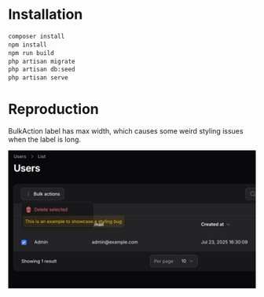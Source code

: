 # Installation

```bash
composer install
npm install
npm run build
php artisan migrate
php artisan db:seed
php artisan serve
```

# Reproduction

BulkAction label has max width, which causes some weird styling issues when the label is long.

![example.png](example.png)
